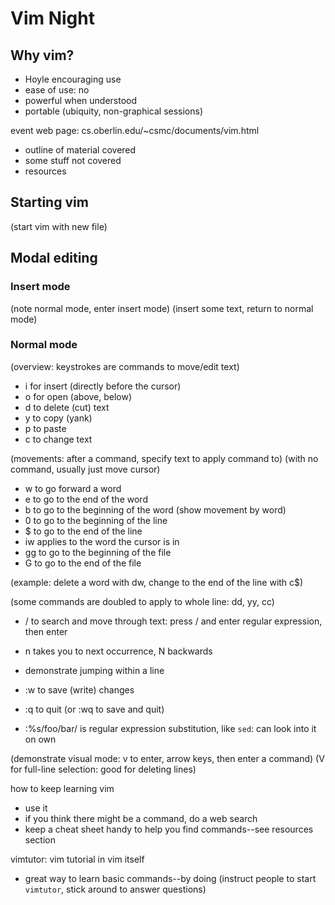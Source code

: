 # Vim Night

## Why vim?

* Hoyle encouraging use
* ease of use: no
* powerful when understood
* portable (ubiquity, non-graphical sessions)

event web page: cs.oberlin.edu/~csmc/documents/vim.html
* outline of material covered
* some stuff not covered
* resources

## Starting vim

(start vim with new file)

## Modal editing

### Insert mode

(note normal mode, enter insert mode)
(insert some text, return to normal mode)

### Normal mode

(overview: keystrokes are commands to move/edit text)

* i for insert (directly before the cursor)
* o for open (above, below)
* d to delete (cut) text
* y to copy (yank)
* p to paste
* c to change text

(movements: after a command, specify text to apply command to)
(with no command, usually just move cursor)

* w to go forward a word
* e to go to the end of the word
* b to go to the beginning of the word
(show movement by word)
* 0 to go to the beginning of the line
* $ to go to the end of the line
* iw applies to the word the cursor is in
* gg to go to the beginning of the file
* G to go to the end of the file

(example: delete a word with dw, change to the end of the line with c$)

(some commands are doubled to apply to whole line: dd, yy, cc)

* / to search and move through text: press / and enter regular expression, then enter
 * n takes you to next occurrence, N backwards
 * demonstrate jumping within a line

* :w to save (write) changes
* :q to quit (or :wq to save and quit)
* :%s/foo/bar/ is regular expression substitution, like `sed`: can look into it on own

(demonstrate visual mode: v to enter, arrow keys, then enter a command)
(V for full-line selection: good for deleting lines)

how to keep learning vim
* use it
* if you think there might be a command, do a web search
* keep a cheat sheet handy to help you find commands--see resources section

vimtutor: vim tutorial in vim itself
* great way to learn basic commands--by doing
(instruct people to start `vimtutor`, stick around to answer questions)
